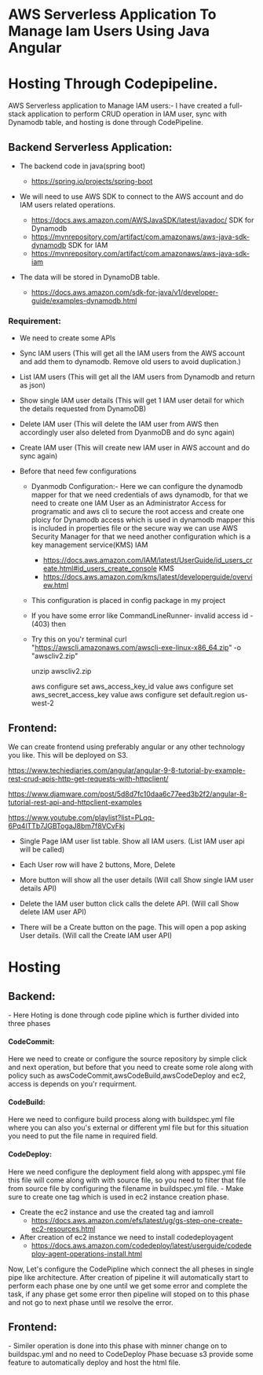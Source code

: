 # AWS Serverless Application To Manage Iam Users Using Java Angular
# Hosting Through Codepipeline. 

AWS Serverless application to Manage IAM users:- I have created a full-stack application to perform CRUD operation in IAM user, sync with Dynamodb table, and hosting is done through CodePipeline. 

<h2>Backend Serverless Application:</h2>

 - The backend code in java(spring boot)
   - https://spring.io/projects/spring-boot

- We will need to use AWS SDK to connect to the AWS account and do IAM users related operations. 
  - https://docs.aws.amazon.com/AWSJavaSDK/latest/javadoc/
  SDK for Dynamodb
  - https://mvnrepository.com/artifact/com.amazonaws/aws-java-sdk-dynamodb
  SDK for IAM
  - https://mvnrepository.com/artifact/com.amazonaws/aws-java-sdk-iam

- The data will be stored in DynamoDB table.
  - https://docs.aws.amazon.com/sdk-for-java/v1/developer-guide/examples-dynamodb.html 

<h3>Requirement:</h3>

- We need to create some APIs

- Sync IAM users (This will get all the IAM users from the AWS account and add them to dynamodb. Remove old users to avoid duplication.)
 
- List IAM users (This will get all the IAM users from Dynamodb and return as json)

- Show single IAM user details (This will get 1 IAM user detail for which the details requested from DynamoDB)

- Delete IAM user (This will delete the IAM user from AWS then accordingly user also deleted from DyanmoDB and do sync again)

- Create IAM user (This will create new IAM user in AWS account and do sync again)

- Before that need few configurations 
  - Dyanmodb Configuration:- Here we can configure the dynamodb mapper for that we need credentials of aws dynamodb, for that we need to create one IAM User as an Administrator Access for programatic and aws cli to secure the root access and create one ploicy for Dynamodb access which is used in dynamodb mapper this is included in properties file  or the secure way we can use    AWS Security Manager for that we need another configuration which is a key management service(KMS)
    IAM
    - https://docs.aws.amazon.com/IAM/latest/UserGuide/id_users_create.html#id_users_create_console
    KMS
    - https://docs.aws.amazon.com/kms/latest/developerguide/overview.html
    
  - This configuration is placed in config package in my project
  - If you have some error like CommandLineRunner- invalid access id - (403) then 
  - Try this on you'r terminal
    curl "https://awscli.amazonaws.com/awscli-exe-linux-x86_64.zip" -o "awscliv2.zip"
   
    unzip awscliv2.zip
    
    aws configure set aws_access_key_id        value
    aws configure set aws_secret_access_key    value
    aws configure set default.region           us-west-2
    
    
<h2>Frontend:</h2>

We can create frontend using preferably angular or any other technology you like. This will be deployed on S3.

https://www.techiediaries.com/angular/angular-9-8-tutorial-by-example-rest-crud-apis-http-get-requests-with-httpclient/

https://www.djamware.com/post/5d8d7fc10daa6c77eed3b2f2/angular-8-tutorial-rest-api-and-httpclient-examples

https://www.youtube.com/playlist?list=PLqq-6Pq4lTTb7JGBTogaJ8bm7f8VCvFkj


- Single Page IAM user list table. Show all IAM users. (List IAM user api will be called)

- Each User row will have 2 buttons, More, Delete

- More button will show all the user details (Will call Show single IAM user details API)

- Delete the IAM user button click calls the delete API. (Will call Show delete IAM user API)

- There will be a Create button on the page. This will open a pop asking User details. (Will call the Create IAM user API)

<h1>Hosting</h1>
<h2>Backend:</h2>
- Here Hoting is done through code pipline which is further divided into three phases

  <h4>CodeCommit:</h4> Here we need to create or configure the source repository by simple click and next operation, but before that you need to create some role along with policy such as awsCodeCommit,awsCodeBuild,awsCodeDeploy and ec2, access is depends on you'r requirment.
  
  <h4>CodeBuild:</h4> Here we need to configure build process along with buildspec.yml file where you can also you's external or different yml file but for this situation you need to put the file name in required field.
  
  <h4>CodeDeploy:</h4> Here we need configure the deployment field along with appspec.yml file this file will come along with with source file, so you need to filter that file from source file by configuring the filename in buildspec.yml file.
  - Make sure to create one tag which is used in ec2 instance creation phase.
  
  - Create the ec2 instance and use the created tag and iamroll
    - https://docs.aws.amazon.com/efs/latest/ug/gs-step-one-create-ec2-resources.html
  - After creation of ec2 instance we need to install codedeployagent
    - https://docs.aws.amazon.com/codedeploy/latest/userguide/codedeploy-agent-operations-install.html
    
  Now, Let's configure the CodePipline which connect the all pheses in single pipe like architecture.
  After creation of pipeline it will automatically start to perform each phase one by one until we get some error and complete the task, if any phase get some error then pipeline will stoped on to this phase and not go to next phase until we resolve the error.
 

<h2>Frontend:</h2> 
 - Similer operation is done into this phase with minner change on to buildspac.yml and no need to CodeDeploy Phase becuase s3 provide some feature to automatically deploy and host the html file.
















